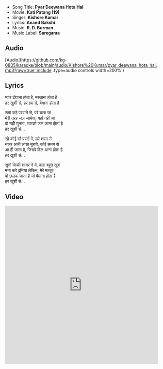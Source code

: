 - Song Title: **Pyar Deewana Hota Hai**
- Movie: **Kati Patang (19)**
- Singer: **Kishore Kumar**
- Lyrics: **Anand Bakshi**
- Music: **R. D. Burman**
- Music Label: **Saregama**

## Audio

[Audio](https://github.com/kg-0805/karaoke/blob/main/audio/Kishore%20Kumar/pyar_deewana_hota_hai.mp3?raw=true':include :type=audio controls width=200%')

## Lyrics

प्यार दीवाना होता है, मस्ताना होता है<br>
हर खुशी से, हर ग़म से, बेगाना होता है<br>

शमां कहे परवाने से, परे चला जा <br>
मेरी तरह जल जायेगा, यहाँ नहीं आ<br>
वो नहीं सुनता, उसको जल जाना होता है<br>
हर खुशी से...<br>

रहे कोई सौ परदों में, डरे शरम से <br>
नज़र अजी लाख चुराये, कोई सनम से<br>
आ ही जाता है, जिसपे दिल आना होता है<br>
हर खुशी से...<br>

सुनो किसी शायर ने ये, कहा बहुत खूब<br>
मना करे दुनिया लेकिन, मेरे महबूब<br>
वो छलक जाता है जो पैमाना होता है<br>
हर खुशी से...<br>


## Video

<iframe width=100% height="520" src="https://www.youtube.com/embed/flHgQIgGRIY" title="YouTube video player" frameborder="0" allow="accelerometer; autoplay; clipboard-write; encrypted-media; gyroscope; picture-in-picture" allowfullscreen></iframe>
